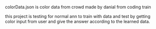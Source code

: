 colorData.json is color data from crowd made by danial from coding train

this project is testing for normal ann to train with data and test by getting color input from user and give the answer according to the learned data.
